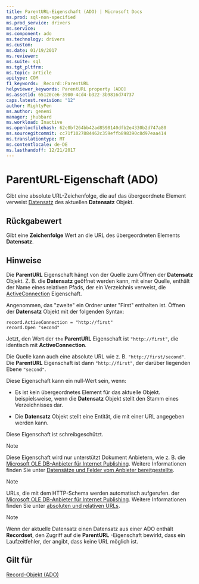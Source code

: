 ```yaml
---
title: ParentURL-Eigenschaft (ADO) | Microsoft Docs
ms.prod: sql-non-specified
ms.prod_service: drivers
ms.service: 
ms.component: ado
ms.technology: drivers
ms.custom: 
ms.date: 01/19/2017
ms.reviewer: 
ms.suite: sql
ms.tgt_pltfrm: 
ms.topic: article
apitype: COM
f1_keywords: _Record::ParentURL
helpviewer_keywords: ParentURL property [ADO]
ms.assetid: 65120ce6-3900-4cd4-b322-3b9816d74737
caps.latest.revision: "12"
author: MightyPen
ms.author: genemi
manager: jhubbard
ms.workload: Inactive
ms.openlocfilehash: 62c0bf264bb42ad8598140dfb2e4330b2d747a80
ms.sourcegitcommit: cc71f1027884462c359effb898390c8d97eaa414
ms.translationtype: MT
ms.contentlocale: de-DE
ms.lasthandoff: 12/21/2017
---
```

# <a name="parenturl-property-ado"></a>ParentURL-Eigenschaft (ADO)
Gibt eine absolute URL-Zeichenfolge, die auf das übergeordnete Element verweist [Datensatz](../../../ado/reference/ado-api/record-object-ado.md) des aktuellen **Datensatz** Objekt.  
  
## <a name="return-value"></a>Rückgabewert  
 Gibt eine **Zeichenfolge** Wert an die URL des übergeordneten Elements **Datensatz**.  
  
## <a name="remarks"></a>Hinweise  
 Die **ParentURL** Eigenschaft hängt von der Quelle zum Öffnen der **Datensatz** Objekt. Z. B. die **Datensatz** geöffnet werden kann, mit einer Quelle, enthält der Name eines relativen Pfads, der ein Verzeichnis verweist, die [ActiveConnection](../../../ado/reference/ado-api/activeconnection-property-ado.md) Eigenschaft.  
  
 Angenommen, das "zweite" ein Ordner unter "First" enthalten ist. Öffnen der **Datensatz** Objekt mit der folgenden Syntax:  
  
```  
record.ActiveConnection = "http://first"  
record.Open "second"  
```  
  
 Jetzt, den Wert der `the` **ParentURL** Eigenschaft ist `"http://first"`, die identisch mit **ActiveConnection**.  
  
 Die Quelle kann auch eine absolute URL wie z. B. `"http://first/second"`. Die **ParentURL** Eigenschaft ist dann `"http://first"`, der darüber liegenden Ebene `"second"`.  
  
 Diese Eigenschaft kann ein null-Wert sein, wenn:  
  
-   Es ist kein übergeordnetes Element für das aktuelle Objekt. beispielsweise, wenn die **Datensatz** Objekt stellt den Stamm eines Verzeichnisses dar.  
  
-   Die **Datensatz** Objekt stellt eine Entität, die mit einer URL angegeben werden kann.  
  
 Diese Eigenschaft ist schreibgeschützt.  
  
> [!NOTE]
>  Diese Eigenschaft wird nur unterstützt Dokument Anbietern, wie z. B. die [Microsoft OLE DB-Anbieter für Internet Publishing](../../../ado/guide/appendixes/microsoft-ole-db-provider-for-internet-publishing.md). Weitere Informationen finden Sie unter [Datensätze und Felder vom Anbieter bereitgestellte](../../../ado/guide/data/records-and-provider-supplied-fields.md).  
  
> [!NOTE]
>  URLs, die mit dem HTTP-Schema werden automatisch aufgerufen. der [Microsoft OLE DB-Anbieter für Internet Publishing](../../../ado/guide/appendixes/microsoft-ole-db-provider-for-internet-publishing.md). Weitere Informationen finden Sie unter [absoluten und relativen URLs](../../../ado/guide/data/absolute-and-relative-urls.md).  
  
> [!NOTE]
>  Wenn der aktuelle Datensatz einen Datensatz aus einer ADO enthält **Recordset**, den Zugriff auf die **ParentURL** -Eigenschaft bewirkt, dass ein Laufzeitfehler, der angibt, dass keine URL möglich ist.  
  
## <a name="applies-to"></a>Gilt für  
 [Record-Objekt (ADO)](../../../ado/reference/ado-api/record-object-ado.md)
